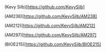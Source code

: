 (Kevy Silb)[https://github.com/KevySilb]

(AM238)[https://github.com/KevySilb/AM238]

(AM212)[https://github.com/KevySilb/AM212]

(AM297)[https://github.com/KevySilb/AM297]

(BIOE215)[https://github.com/KevySilb/BIOE215]
